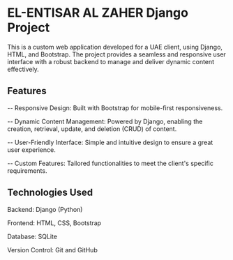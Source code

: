 
# EL-ENTISAR AL ZAHER Django Project

This is a custom web application developed for a UAE client, using Django, HTML, and Bootstrap. The project provides a seamless and responsive user interface with a robust backend to manage and deliver dynamic content effectively.


## Features

-- Responsive Design: Built with Bootstrap for mobile-first responsiveness.

-- Dynamic Content Management: Powered by Django, enabling the creation, retrieval, update, and deletion (CRUD) of content.

-- User-Friendly Interface: Simple and intuitive design to ensure a great user experience.

-- Custom Features: Tailored functionalities to meet the client's specific requirements.
## Technologies Used
Backend: Django (Python)

Frontend: HTML, CSS, Bootstrap

Database: SQLite 

Version Control: Git and GitHub
